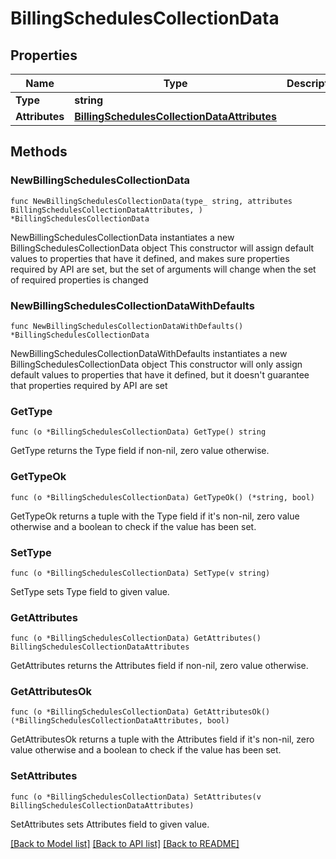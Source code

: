 # BillingSchedulesCollectionData

## Properties

Name | Type | Description | Notes
------------ | ------------- | ------------- | -------------
**Type** | **string** |  | 
**Attributes** | [**BillingSchedulesCollectionDataAttributes**](BillingSchedulesCollectionDataAttributes.md) |  | 

## Methods

### NewBillingSchedulesCollectionData

`func NewBillingSchedulesCollectionData(type_ string, attributes BillingSchedulesCollectionDataAttributes, ) *BillingSchedulesCollectionData`

NewBillingSchedulesCollectionData instantiates a new BillingSchedulesCollectionData object
This constructor will assign default values to properties that have it defined,
and makes sure properties required by API are set, but the set of arguments
will change when the set of required properties is changed

### NewBillingSchedulesCollectionDataWithDefaults

`func NewBillingSchedulesCollectionDataWithDefaults() *BillingSchedulesCollectionData`

NewBillingSchedulesCollectionDataWithDefaults instantiates a new BillingSchedulesCollectionData object
This constructor will only assign default values to properties that have it defined,
but it doesn't guarantee that properties required by API are set

### GetType

`func (o *BillingSchedulesCollectionData) GetType() string`

GetType returns the Type field if non-nil, zero value otherwise.

### GetTypeOk

`func (o *BillingSchedulesCollectionData) GetTypeOk() (*string, bool)`

GetTypeOk returns a tuple with the Type field if it's non-nil, zero value otherwise
and a boolean to check if the value has been set.

### SetType

`func (o *BillingSchedulesCollectionData) SetType(v string)`

SetType sets Type field to given value.


### GetAttributes

`func (o *BillingSchedulesCollectionData) GetAttributes() BillingSchedulesCollectionDataAttributes`

GetAttributes returns the Attributes field if non-nil, zero value otherwise.

### GetAttributesOk

`func (o *BillingSchedulesCollectionData) GetAttributesOk() (*BillingSchedulesCollectionDataAttributes, bool)`

GetAttributesOk returns a tuple with the Attributes field if it's non-nil, zero value otherwise
and a boolean to check if the value has been set.

### SetAttributes

`func (o *BillingSchedulesCollectionData) SetAttributes(v BillingSchedulesCollectionDataAttributes)`

SetAttributes sets Attributes field to given value.



[[Back to Model list]](../README.md#documentation-for-models) [[Back to API list]](../README.md#documentation-for-api-endpoints) [[Back to README]](../README.md)


